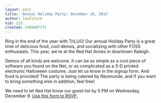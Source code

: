 ```yaml
---
layout: post
title: 'Annual Holiday Party: December 10, 2015'
author: leafstorm
nid: 213
created: 1448407771
---
```

Ring in the end of the year with TriLUG! Our annual Holiday Party is a great time of delicious food, cool demos, and socializing with other FOSS enthusiasts. This year, we're at the Red Hat Annex in downtown Raleigh.

Demos of all kinds are welcome. It can be as simple as a cool piece of software you found on the Net, or as complicated as a 3-D printed electronic Halloween costume. Just let us know in the signup form. And food is provided! The party is being catered by Neomonde, and if you want to bring something else in addition, feel free!

We need to let Red Hat know our guest list by 5 PM on Wednesday, December 9. <a href="http://goo.gl/forms/OdfkC787Li">Use this form to RSVP.</a>
